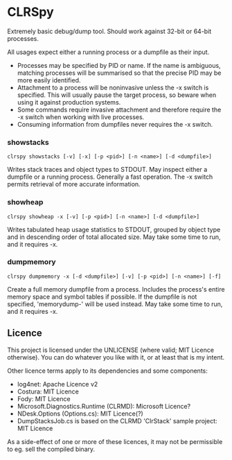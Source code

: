 # CLRSpy 

Extremely basic debug/dump tool. Should work against 32-bit or 64-bit processes.

All usages expect either a running process or a dumpfile as their input.
* Processes may be specified by PID or name. If the name is ambiguous, matching processes will be summarised so that the precise PID may be more easily identified.
* Attachment to a process will be noninvasive unless the -x switch is specified. This will usually pause the target process, so beware when using it against production systems.
* Some commands require invasive attachment and therefore require the -x switch when working with live processes.
* Consuming information from dumpfiles never requires the -x switch.

### showstacks

    clrspy showstacks [-v] [-x] [-p <pid>] [-n <name>] [-d <dumpfile>]

Writes stack traces and object types to STDOUT. May inspect either a dumpfile or a running process.
Generally a fast operation. The -x switch permits retrieval of more accurate information.

### showheap

    clrspy showheap -x [-v] [-p <pid>] [-n <name>] [-d <dumpfile>]
    
Writes tabulated heap usage statistics to STDOUT, grouped by object type and in descending order of total allocated size.
May take some time to run, and it requires -x.

### dumpmemory

    clrspy dumpmemory -x [-d <dumpfile>] [-v] [-p <pid>] [-n <name>] [-f]

Create a full memory dumpfile from a process. Includes the process's entire memory space and symbol tables if possible.
If the dumpfile is not specified, 'memorydump-<pid>' will be used instead.
May take some time to run, and it requires -x.

## Licence

This project is licensed under the UNLICENSE (where valid; MIT Licence otherwise). You can do whatever you like with it, or at least that is my intent.

Other licence terms apply to its dependencies and some components:
* log4net: Apache Licence v2
* Costura: MIT Licence
* Fody: MIT Licence
* Microsoft.Diagnostics.Runtime (CLRMD): Microsoft Licence?
* NDesk.Options (Options.cs): MIT Licence(?)
* DumpStacksJob.cs is based on the CLRMD 'ClrStack' sample project: MIT Licence

As a side-effect of one or more of these licences, it may not be permissible to eg. sell the compiled binary.
